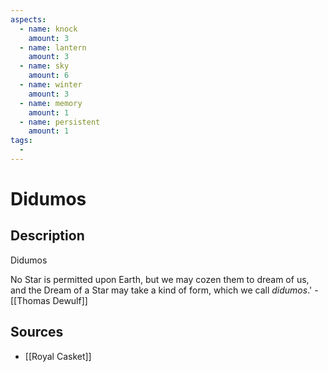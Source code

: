 ```yaml
---
aspects: 
  - name: knock
    amount: 3
  - name: lantern
    amount: 3
  - name: sky
    amount: 6
  - name: winter
    amount: 3
  - name: memory
    amount: 1
  - name: persistent
    amount: 1
tags:
  - 
---
```


# Didumos

## Description
Didumos

No Star is permitted upon Earth, but we may cozen them to dream of us, and the Dream of a Star may take a kind of form, which we call <i>didumos</i>.' - [[Thomas Dewulf]]
## Sources
- [[Royal Casket]]